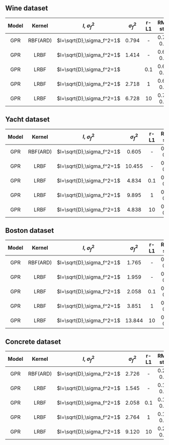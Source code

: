 ## Wine dataset

| Model |  Kernel  |     $l$, $\sigma_f^2$     | $\sigma_f^2$ | r-L1 |  RMSE-static  | MNLL-static | RMSE-kfold | MNLL-kfold | Time  |
| :---: | :------: | :-----------------------: | :----------: | :--: | :-----------: | :---------: | :--------: | :--------: | :---: |
|  GPR  | RBF(ARD) | $l=\sqrt{D},\sigma_f^2=1$ |    0.794     |  -   | 0.716 / 0.746 |             |            |            | 4m/5m |
|  GPR  |   LRBF   | $l=\sqrt{D},\sigma_f^2=1$ |    1.414     |  -   | 0.648 / 0.729 |             |            |            |  6m   |
|  GPR  |   LRBF   | $l=\sqrt{D},\sigma_f^2=1$ |              | 0.1  | 0.689 / 0.751 |             |            |            |  6m   |
|  GPR  |   LRBF   | $l=\sqrt{D},\sigma_f^2=1$ |    2.718     |  1   | 0.691 / 0.756 |             |            |            |       |
|  GPR  |   LRBF   | $l=\sqrt{D},\sigma_f^2=1$ |    6.728     |  10  | 0.737 / 0.744 |             |            |            |       |

## Yacht dataset

| Model |  Kernel  |     $l$, $\sigma_f^2$     | $\sigma_f^2$ | r-L1 |  RMSE-static  | MNLL-static | RMSE-kfold | MNLL-kfold | Time |
| :---: | :------: | :-----------------------: | :----------: | :--: | :-----------: | :---------: | :--------: | :--------: | :--: |
|  GPR  | RBF(ARD) | $l=\sqrt{D},\sigma_f^2=1$ |    0.605     |  -   | 0.000 / 0.042 |             |            |            |      |
|  GPR  |   LRBF   | $l=\sqrt{D},\sigma_f^2=1$ |    10.455    |  -   | 0.008 / 0.037 |             |   0.026    |   2.108    |      |
|  GPR  |   LRBF   | $l=\sqrt{D},\sigma_f^2=1$ |    4.834     | 0.1  | 0.007 / 0.022 |             |   0.031    |   1.510    |      |
|  GPR  |   LRBF   | $l=\sqrt{D},\sigma_f^2=1$ |    9.895     |  1   | 0.044 / 0.057 |             |   0.029    |   1.465    |      |
|  GPR  |   LRBF   | $l=\sqrt{D},\sigma_f^2=1$ |    4.838     |  10  | 0.011 / 0.029 |             |   0.034    |   2.568    |      |

## Boston dataset

| Model |  Kernel  |     $l$, $\sigma_f^2$     | $\sigma_f^2$ | r-L1 |  RMSE-static  | MNLL-static | RMSE-kfold | MNLL-kfold | Time |
| :---: | :------: | :-----------------------: | :----------: | :--: | :-----------: | :---------: | :--------: | :--------: | :--: |
|  GPR  | RBF(ARD) | $l=\sqrt{D},\sigma_f^2=1$ |    1.765     |  -   | 0.173 / 0.313 |             |   0.503    |   4.145    |      |
|  GPR  |   LRBF   | $l=\sqrt{D},\sigma_f^2=1$ |    1.959     |  -   | 0.113 / 0.327 |             |            |            |      |
|  GPR  |   LRBF   | $l=\sqrt{D},\sigma_f^2=1$ |    2.058     | 0.1  | 0.115 / 0.328 |             |            |            |      |
|  GPR  |   LRBF   | $l=\sqrt{D},\sigma_f^2=1$ |    3.851     |  1   | 0.184 / 0.302 |             |            |            |      |
|  GPR  |   LRBF   | $l=\sqrt{D},\sigma_f^2=1$ |    13.844    |  10  | 0.211 / 0.355 |             |            |            |      |

## Concrete dataset

| Model |  Kernel  |     $l$, $\sigma_f^2$     | $\sigma_f^2$ | r-L1 |  RMSE-static  | MNLL-static | RMSE-kfold | MNLL-kfold | Time |
| :---: | :------: | :-----------------------: | :----------: | :--: | :-----------: | :---------: | :--------: | :--------: | :--: |
|  GPR  | RBF(ARD) | $l=\sqrt{D},\sigma_f^2=1$ |    2.726     |  -   | 0.208 / 0.331 |             |            |            |      |
|  GPR  |   LRBF   | $l=\sqrt{D},\sigma_f^2=1$ |    1.545     |  -   | 0.192 / 0.306 |             |            |            |      |
|  GPR  |   LRBF   | $l=\sqrt{D},\sigma_f^2=1$ |    2.058     | 0.1  | 0.115 / 0.328 |             |            |            |      |
|  GPR  |   LRBF   | $l=\sqrt{D},\sigma_f^2=1$ |    2.764     |  1   | 0.197 / 0.287 |             |            |            |      |
|  GPR  |   LRBF   | $l=\sqrt{D},\sigma_f^2=1$ |    9.120     |  10  | 0.218 / 0.315 |             |            |            |      |
